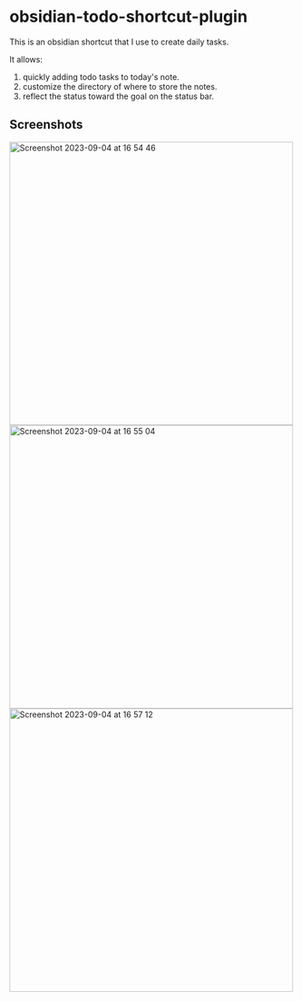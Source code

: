 # obsidian-todo-shortcut-plugin
 
This is an obsidian shortcut that I use to create daily tasks.

It allows:
1. quickly adding todo tasks to today's note.
2. customize the directory of where to store the notes.
3. reflect the status toward the goal on the status bar.

## Screenshots

<img width="500" alt="Screenshot 2023-09-04 at 16 54 46" src="https://github.com/zikunw/obsidian-todo-shortcut-plugin/assets/68682076/04d72130-269f-4f8f-abb5-f8c468b934cc">

<img width="500" alt="Screenshot 2023-09-04 at 16 55 04" src="https://github.com/zikunw/obsidian-todo-shortcut-plugin/assets/68682076/5decb32b-3158-42f5-a953-f11fefab7058">

<img width="500" alt="Screenshot 2023-09-04 at 16 57 12" src="https://github.com/zikunw/obsidian-todo-shortcut-plugin/assets/68682076/d163a15b-3999-4ddb-b86e-01e97f225c02">
